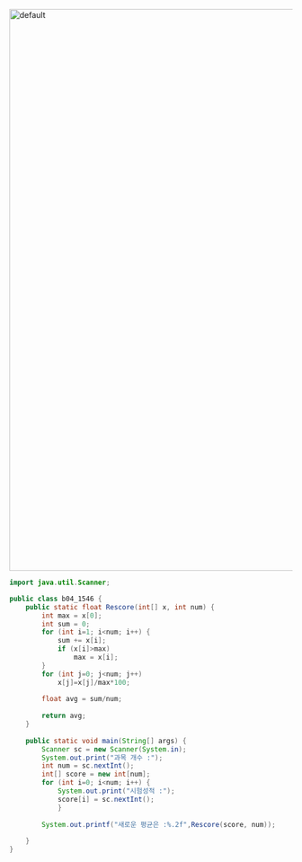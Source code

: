 <img width="1000" alt="default" 
src="https://user-images.githubusercontent.com/29402714/43500232-73b25a0c-958a-11e8-983e-ec57c59975c3.png">

```java
import java.util.Scanner;

public class b04_1546 {
	public static float Rescore(int[] x, int num) {
		int max = x[0];
		int sum = 0;
		for (int i=1; i<num; i++) {
			sum += x[i];
			if (x[i]>max)
				max = x[i];
		}
		for (int j=0; j<num; j++)
			x[j]=x[j]/max*100;
		
		float avg = sum/num;
		
		return avg;
	}
	
	public static void main(String[] args) {
		Scanner sc = new Scanner(System.in);
		System.out.print("과목 개수 :");
		int num = sc.nextInt();
		int[] score = new int[num];
		for (int i=0; i<num; i++) {
			System.out.print("시험성적 :");
			score[i] = sc.nextInt();
			}
		
		System.out.printf("새로운 평균은 :%.2f",Rescore(score, num));
		
	}
}

```
